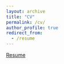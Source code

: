 ```yaml
---
layout: archive
title: "CV"
permalink: /cv/
author_profile: true
redirect_from:
  - /resume
---
```


[Resume](Resume.pdf)
